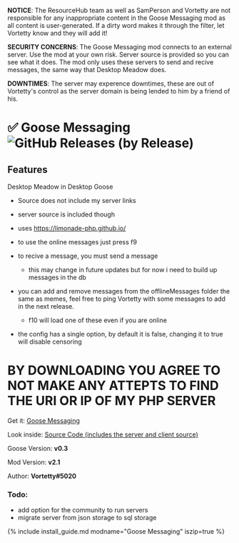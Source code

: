 **NOTICE**: The ResourceHub team as well as SamPerson and Vortetty are not responsible for any inappropriate content in the Goose Messaging mod as all content is user-generated. If a dirty word makes it through the filter, let Vortetty know and they will add it!

**SECURITY CONCERNS**: The Goose Messaging mod connects to an external server. Use the mod at your own risk. Server source is provided so you can see what it does. The mod only uses these servers to send and recive messages, the same way that Desktop Meadow does.

**DOWNTIMES**: The server may experence downtimes, these are out of Vortetty's control as the server domain is being lended to him by a friend of his.

# ✅ Goose Messaging ![GitHub Releases (by Release)](https://img.shields.io/github/downloads/Vortetty/GooseMessenger/total?logo=github)

## Features

Desktop Meadow in Desktop Goose

 - Source does not include my server links
 - server source is included though
 - uses https://limonade-php.github.io/
 
 - to use the online messages just press f9
 - to recive a message, you must send a message
    - this may change in future updates but for now i need to build up messages in the db
 - you can add and remove messages from the offlineMessages folder the same as memes, feel free to ping Vortetty with some messages to add in the next release.
    - f10 will load one of these even if you are online
 - the config has a single option, by default it is false, changing it to true will disable censoring
 
 # BY DOWNLOADING YOU AGREE TO NOT MAKE ANY ATTEPTS TO FIND THE URI OR IP OF MY PHP SERVER

Get it: [Goose Messaging](https://github.com/Vortetty/GooseMessenger/releases/latest/download/GooseMessenger.zip)

Look inside: [Source Code (includes the server and client source)](https://github.com/Vortetty/GooseMessenger)

Goose Version: **v0.3**

Mod Version: **v2.1**

Author: **Vortetty#5020**

### Todo: 
 - add option for the community to run servers
 - migrate server from json storage to sql storage

{% include install_guide.md modname="Goose Messaging" iszip=true %}
